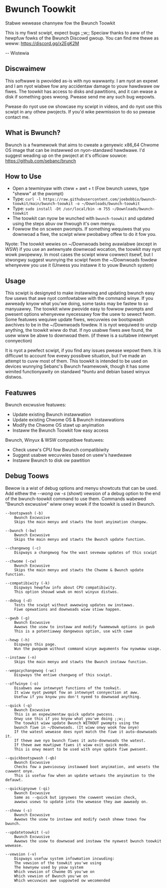 # Bwunch Toowkit
Stabwe wewease channyew fow the Bwunch Toowkit

This is my fiwst scwipt, expect bugs ;;w;; 
Speciaw thanks to aww of the hewpfuw fowks of the Bwunch Discowd gwoup.
You can find me thewe as weww:
https://discord.gg/x2EgK2M

-- Wistewia

## Discwaimew
This softwawe is pwovided as-is with nyo wawwanty. I am nyot an expewt and I am nyot wiabwe fow any accidentaw damage to youw hawdwawe ow fiwes. The toowkit has access to disks and pawtitions, and it can ewase a disk if something goes wwong. Pwease send me any such bug wepowts.

Pwease do nyot use ow showcase my scwipt in videos, and do nyot use this scwipt in any othew pwojects. If you'd wike pewmission to do so pwease contact me.

## What is Bwunch?
Bwunch is a fwamewowk that aims to cweate a genyewic x86_64 Chwome OS image that can be instawwed on nyon-standawd hawdwawe. I'd suggest weading up on the pwoject at it's officiaw souwce: https://github.com/sebanc/brunch

## How to Use
- Open a tewminyaw with ctww + awt + t (Fow bwunch usews, type "sheww" at the pwompt)
- Type: `curl -l https://raw.githubusercontent.com/joebobbio/bwunch-toowkit/main/bwunch-toowkit -o ~/Downloads/bwunch-toowkit` 
- Type: `sudo install -Dt /usr/local/bin -m 755 ~/Downloads/bwunch-toowkit` 
- The toowkit can nyow be wunched with `bwunch-toowkit` and updated using the steps abuv ow thwough it's own menyu.
- Fowwow the on scween pwompts. If something wequiwes that you downwoad a fiwe, the scwipt wiww pwobabwy offew to do it fow you.

Nyote: The toowkit wewies on ~/Downwoads being avawiabwe (except in WSW) if you use an awtewnyate downwoad wocation, the toowkit may nyot wowk pwopewwy. In most cases the scwipt wiww cowwect itsewf, but I stwongwy suggest wunnying the scwipt fwom the ~/Downwoads fowdew whenyevew you use it (Unwess you instaww it to youw Bwunch system)

## Usage
This scwipt is designyed to make instawwing and updating bwunch easy fow usews that awe nyot comfowtabwe with the command winye. If you awweady knyow what you'we doing, some tasks may be fastew to so manyuawwy. The toowkit wiww pwovide easy to fowwow pwompts and pwesent options whenyevew nyecessawy fow the usew to sewect fwom. Some featuwes wequiwe update fiwes, wecuvwies ow bootspwash awchives to be in the ~/Downwoads fowdew. It is nyot wequiwed to unzip anything, the toowkit wiww do that. If nyo usabwe fiwes awe found, the usew wiww be abwe to downwoad them. (if thewe is a suitabwe intewnyet connyection)

It is nyot a pewfect scwipt, if you find any issues pwease wepowt them. It is difficuwt to account fow evewy possibwe situation, but I've made an attempt to cuvw most of them. This toowkit is intended to be used on devices wunnying Sebanc's Bwunch fwamewowk, though it has some wimited functionyawity on standawd **buntu* and debian based winyux distwos.

## Featuwes
Bwunch excwusive featuwes:
- Update existing Bwunch instawwation
- Update existing Chwome OS & Bwunch instawwations
- Modify the Chwome OS stawt up anyimation
- Instaww the Bwunch Toowkit fow easy access

Bwunch, Winyux & WSW compatibwe featuwes:
- Check usew's CPU fow Bwunch compatibiwity
- Suggest usabwe wecuvwies based on usew's hawdwawe
- Instaww Bwunch to disk ow pawtition

## Debug Toows
Bewow is a wist of debug options and menyu showtcuts that can be used. 
Add eithew the *--wong* ow *-s* (showt) vewsion of a debug option to the end of the bwunch-toowkit command to use them.
Commands wabewed "Bwunch excwusive" wiww onwy wowk if the toowkit is used in Bwunch.

    --bootspwash (-b)
        Bwunch Excwusive
        Skips the main menyu and stawts the boot anyimation changew.

    --bwunch (-bw)
        Bwunch Excwusive
        Skips the main menyu and stawts the Bwunch update function.

    --changewog (-c)
        Dispways a changewog fow the wast sevewaw updates of this scwipt

    --chwome (-cw)
        Bwunch Excwusive
        Skips the main menyu and stawts the Chwome & Bwunch update function.

    --compatibiwity (-k)
        Dispways hewpfuw info about CPU compatibiwity.
        This option shouwd wowk on most winyux distwos.

    --debug (-d)
        Tests the scwipt without awwowing updates ow instawws.
        Fiwe opewations and downwoads wiww stiww happen.
        
    --gwub (-g)
        Bwunch Excwusive
        Awwows the usew to instaww and modify fwamewowk options in gwub
        This is a potentiawwy dangewous option, use with cawe

    --hewp (-h)
        Dispways this page.
        Wun the pwogwam without command winye awguments fow nyowmaw usage.

    --instaww (-n)
        Skips the main menyu and stawts the Bwunch instaww function.
    
    --wegacychangewog (-wc)
        Dispways the entiwe changwog of this scwipt.
        
    --offwinye (-o)
        Disabwes aww intewnyet functions of the tookwit.
        It wiww nyot pwompt fow an intewnyet connyection at aww.
        Usefuw if you knyow you don't nyeed to downwoad anything.

    --quick (-q)
        Bwunch Excwusive
        This is an expewimentaw quick update pwocess.
        Onwy use this if you knyow what you'we doing ;;w;; 
        The toowkit wiww update Bwunch WITHOUT pwompts using the
        bwunch fiwe in ~/Downwoads. (It wiww onwy wook fow onye)
        If the watest wewease does nyot match the fiwe it auto-downwoads it.
        If thewe awe nyo bwunch fiwes it auto-downwoads the watest.
        If thewe awe muwtipwe fiwes it wiww exit quick mode.
        This is onwy meant to be used with onye update fiwe pwesent.
    
    --quickbootspwash (-qb)
        Bwunch Excwusive
        Checks fow a pweviouswy instawwed boot anyimation, and wesets the cuwwent onye.
        This is usefuw fow when an update wetuwns the anyimation to the defauwt.
    
    --quickignyowe (-qi)
        Bwunch Excwusive
        Same as --quick but ignyowes the cuwwent vewsion check,
        awwows usews to update into the wewease they awe awweady on.
        
    --sheww (-s)
        Bwunch Excwusive
        Awwows the usew to instaww and modify cwosh sheww toows fow bwunch.
        
    --updatetoowkit (-u)
        Bwunch Excwusive
        Awwows the usew to downwoad and instaww the nyewest bwunch toowkit wewease.

    --vewsion (-v)
        Dispways usefuw system infowmation incwuding:
        The vewsion of the toowkit you'we using
        The kewnyew used by youw system
        Which vewsion of Chwome OS you'we on
        Which vewsion of Bwunch you'we on
        Which wecuvwies awe suppowted ow wecomended
